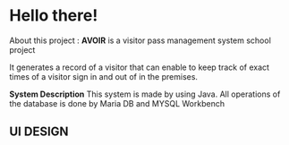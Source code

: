 # Hello there!

About this project : **AVOIR** is a visitor pass management system school project 


It generates a record of a visitor that can enable to keep track of exact times of a visitor sign in and out of in the premises.


**System Description**
This system is made by using Java. All operations of the database is done by Maria DB and MYSQL Workbench

## UI DESIGN
